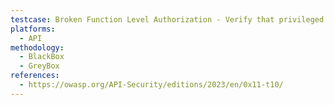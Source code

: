 ```yaml
---
testcase: Broken Function Level Authorization - Verify that privileged operations cannot be invoked by unprivileged users by calling admin-only endpoints in a lower-privilege context
platforms: 
  - API
methodology: 
  - BlackBox
  - GreyBox
references:
  - https://owasp.org/API-Security/editions/2023/en/0x11-t10/
---
```

